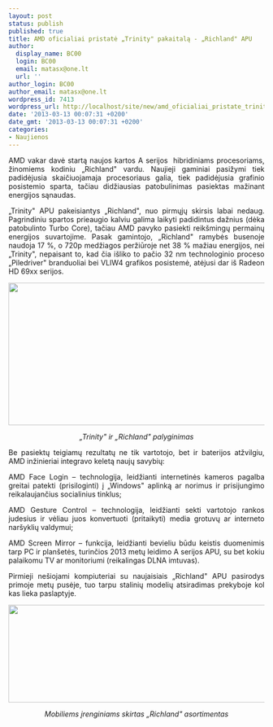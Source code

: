 ```yaml
---
layout: post
status: publish
published: true
title: AMD oficialiai pristatė „Trinity" pakaitalą - „Richland" APU
author:
  display_name: BC00
  login: BC00
  email: matasx@one.lt
  url: ''
author_login: BC00
author_email: matasx@one.lt
wordpress_id: 7413
wordpress_url: http://localhost/site/new/amd_oficialiai_pristate_trinity_pakaitala__richland_apu/
date: '2013-03-13 00:07:31 +0200'
date_gmt: '2013-03-13 00:07:31 +0200'
categories:
- Naujienos
---
```

<p style="text-align: justify;">
	AMD vakar davė startą naujos kartos A serijos&nbsp; hibridiniams procesoriams, žinomiems kodiniu &bdquo;Richland&quot; vardu. Naujieji gaminiai pasižymi tiek padidėjusia skaičiuojamaja procesoriaus galia, tiek padidėjusia grafinio posistemio sparta, tačiau didžiausias patobulinimas pasiektas mažinant energijos sąnaudas.</p>
<p style="text-align: justify;">
	&bdquo;Trinity&quot; APU pakeisiantys &bdquo;Richland&quot;, nuo pirmųjų skirsis labai nedaug. Pagrindiniu spartos prieaugio kalviu galima laikyti padidintus dažnius (dėka patobulinto Turbo Core), tačiau AMD pavyko pasiekti reik&scaron;mingų permainų energijos suvartojime. Pasak gamintojo, &bdquo;Richland&quot; ramybės busenoje naudoja 17 %, o 720p medžiagos peržiūroje net 38 % mažiau energijos, nei &bdquo;Trinity&quot;, nepaisant to, kad čia i&scaron;liko to pačio 32 nm technologinio proceso &bdquo;Piledriver&quot; branduoliai bei VLIW4 grafikos posistemė, atėjusi dar i&scaron; Radeon HD 69xx serijos.</p>
<p style="text-align: justify;">
	<img alt="" src="http://technews.lt/userfiles/dice.jpg" style="width: 520px; height: 280px;" /></p>
<p style="text-align: center;">
	<em>&bdquo;Trinity&quot; ir &bdquo;Richland&quot; palyginimas </em></p>
<p style="text-align: justify;">
	Be pasiektų teigiamų rezultatų ne tik vartotojo, bet ir baterijos atžvilgiu, AMD inžinieriai integravo keletą naujų savybių:</p>
<p style="text-align: justify;">
	AMD Face Login &ndash; technologija, leidžianti internetinės kameros pagalba greitai patekti (prisiloginti) į &bdquo;Windows&quot; aplinką ar norimus ir prisijungimo reikalaujančius socialinius tinklus;</p>
<p style="text-align: justify;">
	AMD Gesture Control &ndash; technologija, leidžianti sekti vartotojo rankos judesius ir vėliau juos konvertuoti (pritaikyti) media grotuvų ar interneto nar&scaron;yklių valdymui;</p>
<p style="text-align: justify;">
	AMD Screen Mirror &ndash; funkcija, leidžianti bevieliu būdu keistis duomenimis tarp PC ir plan&scaron;etės, turinčios 2013 metų leidimo A serijos APU, su bet kokiu palaikomu TV ar monitoriumi (reikalingas DLNA imtuvas).</p>
<p style="text-align: justify;">
	Pirmieji ne&scaron;iojami kompiuteriai su naujaisiais &bdquo;Richland&quot; APU pasirodys primoje metų pusėje, tuo tarpu stalinių modelių atsiradimas prekyboje kol kas lieka paslaptyje.</p>
<p style="text-align: justify;">
	<a href="http://technews.lt/userfiles/richlandasorti.jpg"><img alt="" src="http://technews.lt/userfiles/richlandasorti.jpg" style="width: 520px; height: 192px;" /></a></p>
<p style="text-align: center;">
	<em>Mobiliems įrenginiams skirtas &bdquo;Richland&quot; asortimentas </em></p>
